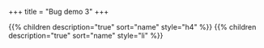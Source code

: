 +++
title = "Bug demo 3"
+++

{{% children description="true" sort="name" style="h4" %}}
{{% children description="true" sort="name" style="li" %}}
